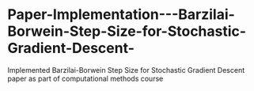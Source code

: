 # Paper-Implementation---Barzilai-Borwein-Step-Size-for-Stochastic-Gradient-Descent-
Implemented Barzilai-Borwein Step Size for Stochastic Gradient Descent paper as part of computational methods course 
